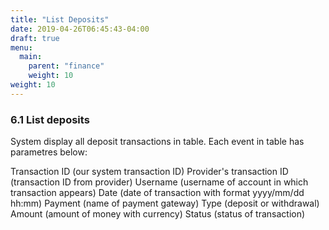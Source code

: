 ```yaml
---
title: "List Deposits"
date: 2019-04-26T06:45:43-04:00
draft: true
menu:
  main:
    parent: "finance"
    weight: 10
weight: 10
---
```


### 6.1 List deposits

System display all deposit transactions in table. Each event in table has parametres below:

Transaction ID (our system transaction ID)
Provider's transaction ID (transaction ID from provider)
Username (username of account in which transaction appears)
Date (date of transaction with format yyyy/mm/dd hh:mm)
Payment (name of payment gateway)
Type (deposit or withdrawal)
Amount (amount of money with currency)
Status (status of transaction)
